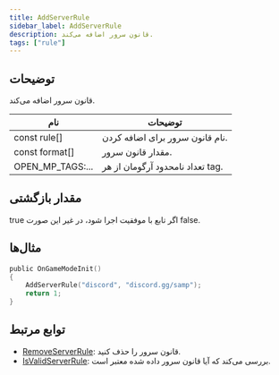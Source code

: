 ```yaml
---
title: AddServerRule
sidebar_label: AddServerRule
description: قانون سرور اضافه می‌کند.
tags: ["rule"]
---
```


<VersionWarn version='omp v1.1.0.2612' />

## توضیحات

قانون سرور اضافه می‌کند.

| نام             | توضیحات                                |
| ---------------- | ------------------------------------------ |
| const rule[]     | نام قانون سرور برای اضافه کردن.               |
| const format[]   | مقدار قانون سرور.                     |
| OPEN_MP_TAGS:... | تعداد نامحدود آرگومان از هر tag. |

## مقدار بازگشتی

true اگر تابع با موفقیت اجرا شود، در غیر این صورت false.

## مثال‌ها

```c
public OnGameModeInit()
{
    AddServerRule("discord", "discord.gg/samp");
    return 1;
}
```

## توابع مرتبط

- [RemoveServerRule](RemoveServerRule): قانون سرور را حذف کنید.
- [IsValidServerRule](IsValidServerRule): بررسی می‌کند که آیا قانون سرور داده شده معتبر است.